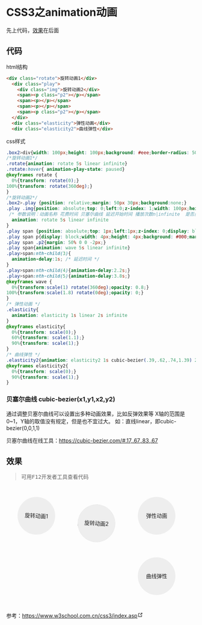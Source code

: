# CSS3之animation动画
先上代码，[效果](#效果)在后面

## 代码

html结构
```html
<div class="rotate">旋转动画1</div>
  <div class="play">
    <div class="img">旋转动画2</div>
    <span><p class="p2"></p></span>
    <span><p></p></span>
    <span><p></p></span>
    <span><p class="p2"></p></span>
  </div>
  <div class="elasticity">弹性动画</div>
  <div class="elasticity2">曲线弹性</div>
```

css样式
```css
.box2>div{width: 100px;height: 100px;background: #eee;border-radius: 50%;text-align: center;line-height: 100px;margin: 30px;float:left;}
/*旋转动画1*/
.rotate{animation: rotate 5s linear infinite}
.rotate:hover{ animation-play-state: paused}
@keyframes rotate {
  0%{transform: rotate(0);}
100%{transform: rotate(360deg);}
}
/*旋转动画2*/
.box2>.play {position: relative;margin: 50px 30px;background:none;}
.play .img{position: absolute;top: 0;left:0;z-index: 1;width: 100px;height: 100px; background: #eee;border-radius: 50%;
 /* 参数说明：动画名称 花费时间 贝塞尔曲线 延迟开始时间 播放次数n|infinite  是否反向播放动画  */
  animation: rotate 5s linear infinite 
}
.play span {position: absolute;top: 1px;left:1px;z-index: 0;display: block;width: 96px;height: 96px;border: 1px solid #999;border-radius: 50%;}
.play span p{display: block;width: 4px;height: 4px;background: #000;margin: -2px 0 0 50%;border-radius: 50%;opacity: 0.5;}
.play span .p2{margin: 50% 0 0 -2px;}
.play span{animation: wave 5s linear infinite}
.play>span:nth-child(3){
  animation-delay:1s; /* 延迟时间 */
}
.play>span:nth-child(4){animation-delay:2.2s;}
.play>span:nth-child(5){animation-delay:3.8s;}
@keyframes wave {
  0%{transform:scale(1) rotate(360deg);opacity: 0.8;}
100%{transform:scale(1.8) rotate(0deg);opacity: 0;}
}
/* 弹性动画 */
.elasticity{
  animation: elasticity 1s linear 2s infinite
}
@keyframes elasticity{
  0%{transform: scale(0);}
  60%{transform: scale(1.1);}
  90%{transform: scale(1);}
}
/* 曲线弹性 */
.elasticity2{animation: elasticity2 1s cubic-bezier(.39,.62,.74,1.39) 2s infinite}
@keyframes elasticity2{
  0%{transform: scale(0);}
  90%{transform: scale(1);}
}
```
### 贝塞尔曲线 cubic-bezier(x1,y1,x2,y2)
通过调整贝塞尔曲线可以设置出多种动画效果，比如反弹效果等 X轴的范围是0~1，Y轴的取值没有规定，但是也不宜过大。 如：直线linear，即cubic-bezier(0,0,1,1)

贝塞尔曲线在线工具：<https://cubic-bezier.com/#.17,.67,.83,.67>

## 效果
> 可用<kbd>F12</kbd>开发者工具查看代码

<div class="box2">
  <div class="rotate">旋转动画1</div>
  <div class="play">
    <div class="img">旋转动画2</div>
    <span><p class="p2"></p></span>
    <span><p></p></span>
    <span><p></p></span>
    <span><p class="p2"></p></span>
  </div>
  <div class="elasticity">弹性动画</div>
  <div class="elasticity2">曲线弹性</div>
</div>




<style>
  .box2{overflow: hidden;}
  .box2>div{
    width: 100px;height: 100px;background: #eee;border-radius: 50%;text-align: center;line-height: 100px;margin: 30px;float:left;
  }
  .rotate{
    animation: rotate 5s linear infinite
  }
  .rotate:hover{ animation-play-state: paused}
  @keyframes rotate {
    0%{transform: rotate(0);}
  100%{transform: rotate(360deg);}
  }
  .box2>.play {
    position: relative;
    margin: 50px 30px;
    background:none;
  }
  .play .img{
    position: absolute;
    top: 0;
    left:0;
    z-index: 1;
    width: 100px;height: 100px; background: #eee;
    border-radius: 50%;

    animation: rotate 5s linear infinite
  }
  .play span {
    position: absolute;
    top: 1px;
    left:1px;
    z-index: 0;
    display: block;
    width: 96px;
    height: 96px;
    border: 1px solid #999;
    border-radius: 50%;
  }
  .play span p{display: block;width: 4px;height: 4px;background: #000;margin: -2px 0 0 50%;border-radius: 50%;opacity: 0.5;}
  .play span .p2{margin: 50% 0 0 -2px;}
  .play span{
    animation: wave 5s linear infinite
  }
  .play>span:nth-child(3){
    /* 延迟时间 */
    animation-delay:1s; 
  }
  .play>span:nth-child(4){
    animation-delay:2.2s;
  }
  .play>span:nth-child(5){
    animation-delay:3.8s;
  }
  
  @keyframes wave {
    0%
    {
      transform:scale(1) rotate(360deg);
      opacity: 0.8;
    }
  100%
    {
      transform:scale(1.8) rotate(0deg);
      opacity: 0;
    }
  }


  .elasticity{
    /* 参数说明
      动画名称 花费时间 贝塞尔曲线 延迟开始时间 播放次数n|infinite  是否反向播放动画
    */
    animation: elasticity 1s linear 2s infinite
  }
  
  @keyframes elasticity{
    0%{
      transform: scale(0);
    }
    60%{
      transform: scale(1.1);
    }
    90%{
      transform: scale(1);
    }
  }
  

  .elasticity2{
    /**
    贝塞尔曲线 cubic-bezier(x1,y1,x2,y2)

    通过调整贝塞尔曲线可以设置出多种动画效果，比如反弹效果等
    X轴的范围是0~1，Y轴的取值没有规定，但是也不宜过大
    直线：linear，即cubic-bezier(0,0,1,1)

    贝塞尔曲线在线工具：https://cubic-bezier.com/#.17,.67,.83,.67
      */
    animation: elasticity2 1s cubic-bezier(.39,.62,.74,1.39) 2s infinite
  }
  @keyframes elasticity2{
    0%{
      transform: scale(0);
    }
    90%{
      transform: scale(1);
    }
  }
</style>
<p>参考：<a href="https://www.w3school.com.cn/css3/index.asp" target="_blank" rel="noopener noreferrer">https://www.w3school.com.cn/css3/index.asp<svg xmlns="http://www.w3.org/2000/svg" aria-hidden="true" x="0px" y="0px" viewBox="0 0 100 100" width="15" height="15" class="icon outbound"><path fill="currentColor" d="M18.8,85.1h56l0,0c2.2,0,4-1.8,4-4v-32h-8v28h-48v-48h28v-8h-32l0,0c-2.2,0-4,1.8-4,4v56C14.8,83.3,16.6,85.1,18.8,85.1z"></path> <polygon fill="currentColor" points="45.7,48.7 51.3,54.3 77.2,28.5 77.2,37.2 85.2,37.2 85.2,14.9 62.8,14.9 62.8,22.9 71.5,22.9"></polygon></svg></a></p>